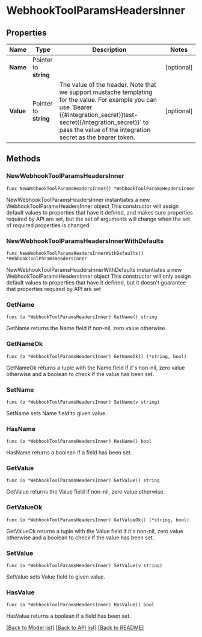 # WebhookToolParamsHeadersInner

## Properties

Name | Type | Description | Notes
------------ | ------------- | ------------- | -------------
**Name** | Pointer to **string** |  | [optional] 
**Value** | Pointer to **string** | The value of the header. Note that we support mustache templating for the value. For example you can use &#x60;Bearer {{#integration_secret}}test-secret{{/integration_secret}}&#x60; to pass the value of the integration secret as the bearer token. | [optional] 

## Methods

### NewWebhookToolParamsHeadersInner

`func NewWebhookToolParamsHeadersInner() *WebhookToolParamsHeadersInner`

NewWebhookToolParamsHeadersInner instantiates a new WebhookToolParamsHeadersInner object
This constructor will assign default values to properties that have it defined,
and makes sure properties required by API are set, but the set of arguments
will change when the set of required properties is changed

### NewWebhookToolParamsHeadersInnerWithDefaults

`func NewWebhookToolParamsHeadersInnerWithDefaults() *WebhookToolParamsHeadersInner`

NewWebhookToolParamsHeadersInnerWithDefaults instantiates a new WebhookToolParamsHeadersInner object
This constructor will only assign default values to properties that have it defined,
but it doesn't guarantee that properties required by API are set

### GetName

`func (o *WebhookToolParamsHeadersInner) GetName() string`

GetName returns the Name field if non-nil, zero value otherwise.

### GetNameOk

`func (o *WebhookToolParamsHeadersInner) GetNameOk() (*string, bool)`

GetNameOk returns a tuple with the Name field if it's non-nil, zero value otherwise
and a boolean to check if the value has been set.

### SetName

`func (o *WebhookToolParamsHeadersInner) SetName(v string)`

SetName sets Name field to given value.

### HasName

`func (o *WebhookToolParamsHeadersInner) HasName() bool`

HasName returns a boolean if a field has been set.

### GetValue

`func (o *WebhookToolParamsHeadersInner) GetValue() string`

GetValue returns the Value field if non-nil, zero value otherwise.

### GetValueOk

`func (o *WebhookToolParamsHeadersInner) GetValueOk() (*string, bool)`

GetValueOk returns a tuple with the Value field if it's non-nil, zero value otherwise
and a boolean to check if the value has been set.

### SetValue

`func (o *WebhookToolParamsHeadersInner) SetValue(v string)`

SetValue sets Value field to given value.

### HasValue

`func (o *WebhookToolParamsHeadersInner) HasValue() bool`

HasValue returns a boolean if a field has been set.


[[Back to Model list]](../README.md#documentation-for-models) [[Back to API list]](../README.md#documentation-for-api-endpoints) [[Back to README]](../README.md)


